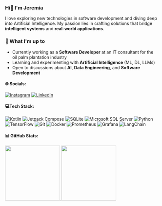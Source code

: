 ### Hi👋 I'm Jeremia
I love exploring new technologies in software development and diving deep into Artificial Intelligence. My passion lies in crafting solutions that bridge **intelligent systems** and **real-world applications**.  

### 🔭 What I'm up to  
- Currently working as a **Software Developer** at an IT consultant for the oil palm plantation industry  
- Learning and experimenting with **Artificial Intelligence** (ML, DL, LLMs)  
- Open to discussions about **AI**, **Data Engineering**, and **Software Development**  


#### 🌐 Socials:
[![Instagram](https://img.shields.io/badge/Instagram-%23E4405F.svg?logo=Instagram&logoColor=white)](https://instagram.com/https://www.instagram.com/jeremia_as10) [![LinkedIn](https://img.shields.io/badge/LinkedIn-%230077B5.svg?logo=linkedin&logoColor=white)](https://www.linkedin.com/in/jeremia-sibarani-739ab722a/)

#### 💻Tech Stack:
![Kotlin](https://img.shields.io/badge/Kotlin-%237F52FF.svg?style=for-the-badge&logo=kotlin&logoColor=white) ![Jetpack Compose](https://img.shields.io/badge/Jetpack%20Compose-4285F4.svg?style=for-the-badge&logo=jetpackcompose&logoColor=white) ![SQLite](https://img.shields.io/badge/SQLite-07405E.svg?style=for-the-badge&logo=sqlite&logoColor=white) ![Microsoft SQL Server](https://img.shields.io/badge/SQL%20Server-CC2927.svg?style=for-the-badge&logo=microsoftsqlserver&logoColor=white) ![Python](https://img.shields.io/badge/Python-3776AB.svg?style=for-the-badge&logo=python&logoColor=white) ![TensorFlow](https://img.shields.io/badge/TensorFlow-FF6F00.svg?style=for-the-badge&logo=tensorflow&logoColor=white) ![Git](https://img.shields.io/badge/Git-F05032.svg?style=for-the-badge&logo=git&logoColor=white) ![Docker](https://img.shields.io/badge/Docker-2496ED.svg?style=for-the-badge&logo=docker&logoColor=white) ![Prometheus](https://img.shields.io/badge/Prometheus-E6522C.svg?style=for-the-badge&logo=prometheus&logoColor=white) ![Grafana](https://img.shields.io/badge/Grafana-F46800.svg?style=for-the-badge&logo=grafana&logoColor=white) ![LangChain](https://img.shields.io/badge/LangChain-0052CC.svg?style=for-the-badge&logoColor=white)  

#### 📊 GitHub Stats:

<p align="left">
<a href="https://github.com/jeremiasibarani">
  <img height="180em" src="https://github-readme-stats-eight-theta.vercel.app/api?username=jeremiasibarani&show_icons=true&theme=algolia&include_all_commits=true&count_private=true"/>
  <img height="180em" src="https://github-readme-stats-eight-theta.vercel.app/api/top-langs/?username=jeremiasibarani&layout=compact&theme=algolia"/>
</a>
</p>
